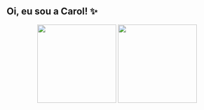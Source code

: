 ## Oi, eu sou a Carol! ✨

<div align="center">
  <img height="180em" src="https://github-readme-stats.vercel.app/api?username=carolyneluz&show_icons=true&theme=rose_pine&include_all_commits=true&count_private=true"/>
  <img height="180em" src="https://github-readme-stats.vercel.app/api/top-langs/?username=carolyneluz&layout=compact&langs_count=7&theme=dracula"/>
</div>

